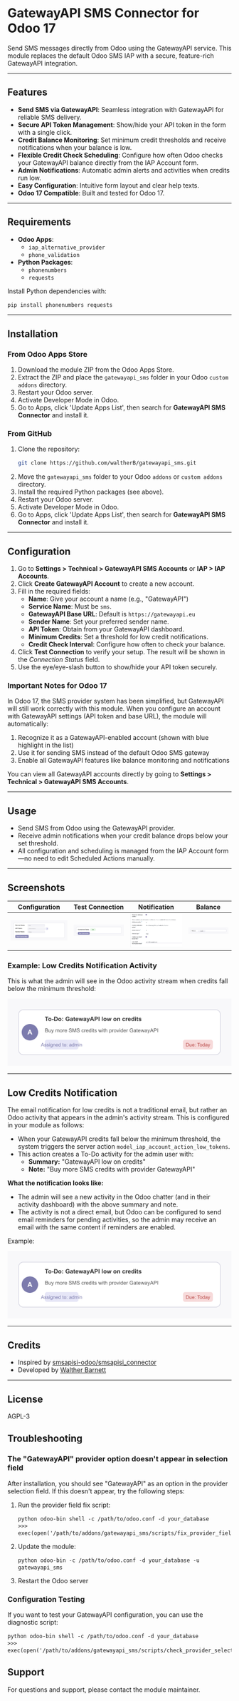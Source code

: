 # GatewayAPI SMS Connector for Odoo 17

Send SMS messages directly from Odoo using the GatewayAPI service. This module replaces the default Odoo SMS IAP with a secure, feature-rich GatewayAPI integration.

---

## Features

- **Send SMS via GatewayAPI**: Seamless integration with GatewayAPI for reliable SMS delivery.
- **Secure API Token Management**: Show/hide your API token in the form with a single click.
- **Credit Balance Monitoring**: Set minimum credit thresholds and receive notifications when your balance is low.
- **Flexible Credit Check Scheduling**: Configure how often Odoo checks your GatewayAPI balance directly from the IAP Account form.
- **Admin Notifications**: Automatic admin alerts and activities when credits run low.
- **Easy Configuration**: Intuitive form layout and clear help texts.
- **Odoo 17 Compatible**: Built and tested for Odoo 17.

---

## Requirements

- **Odoo Apps**:  
  - `iap_alternative_provider`  
  - `phone_validation`
- **Python Packages**:  
  - `phonenumbers`  
  - `requests`

Install Python dependencies with:
```sh
pip install phonenumbers requests
```

---

## Installation

### From Odoo Apps Store

1. Download the module ZIP from the Odoo Apps Store.
2. Extract the ZIP and place the `gatewayapi_sms` folder in your Odoo `custom addons` directory.
3. Restart your Odoo server.
4. Activate Developer Mode in Odoo.
5. Go to Apps, click 'Update Apps List', then search for **GatewayAPI SMS Connector** and install it.

### From GitHub

1. Clone the repository:
   ```sh
   git clone https://github.com/waltherB/gatewayapi_sms.git
   ```
2. Move the `gatewayapi_sms` folder to your Odoo `addons` or `custom addons` directory.
3. Install the required Python packages (see above).
4. Restart your Odoo server.
5. Activate Developer Mode in Odoo.
6. Go to Apps, click 'Update Apps List', then search for **GatewayAPI SMS Connector** and install it.

---

## Configuration

1. Go to **Settings > Technical > GatewayAPI SMS Accounts** or **IAP > IAP Accounts**.
2. Click **Create GatewayAPI Account** to create a new account.
3. Fill in the required fields:
   - **Name**: Give your account a name (e.g., "GatewayAPI")
   - **Service Name**: Must be `sms`.
   - **GatewayAPI Base URL**: Default is `https://gatewayapi.eu`
   - **Sender Name**: Set your preferred sender name.
   - **API Token**: Obtain from your GatewayAPI dashboard.
   - **Minimum Credits**: Set a threshold for low credit notifications.
   - **Credit Check Interval**: Configure how often to check your balance.
4. Click **Test Connection** to verify your setup. The result will be shown in the *Connection Status* field.
5. Use the eye/eye-slash button to show/hide your API token securely.

### Important Notes for Odoo 17

In Odoo 17, the SMS provider system has been simplified, but GatewayAPI will still work correctly with this module. When you configure an account with GatewayAPI settings (API token and base URL), the module will automatically:

1. Recognize it as a GatewayAPI-enabled account (shown with blue highlight in the list)
2. Use it for sending SMS instead of the default Odoo SMS gateway
3. Enable all GatewayAPI features like balance monitoring and notifications

You can view all GatewayAPI accounts directly by going to **Settings > Technical > GatewayAPI SMS Accounts**.

---

## Usage

- Send SMS from Odoo using the GatewayAPI provider.
- Receive admin notifications when your credit balance drops below your set threshold.
- All configuration and scheduling is managed from the IAP Account form—no need to edit Scheduled Actions manually.

---

## Screenshots

| Configuration | Test Connection | Notification | Balance |
|---------------|----------------|--------------|---------|
| ![Configuration Example](static/description/screenshot_06_config_example.png) | ![Test Connection Example](static/description/screenshot_07_test_connection_example.png) | ![Notification](static/description/screenshot_03_notification.png) | ![Balance Example](static/description/screenshot_08_balance_example.png) |

### Example: Low Credits Notification Activity

This is what the admin will see in the Odoo activity stream when credits fall below the minimum threshold:

![Low credits notification activity](static/description/screenshot_05_low_credits_notification.png)

---

## Low Credits Notification

The email notification for low credits is not a traditional email, but rather an Odoo activity that appears in the admin's activity stream. This is configured in your module as follows:

- When your GatewayAPI credits fall below the minimum threshold, the system triggers the server action `model_iap_account_action_low_tokens`.
- This action creates a To-Do activity for the admin user with:
  - **Summary:** "GatewayAPI low on credits"
  - **Note:** "Buy more SMS credits with provider GatewayAPI"

**What the notification looks like:**
- The admin will see a new activity in the Odoo chatter (and in their activity dashboard) with the above summary and note.
- The activity is not a direct email, but Odoo can be configured to send email reminders for pending activities, so the admin may receive an email with the same content if reminders are enabled.

Example:

![Low credits notification activity](static/description/screenshot_05_low_credits_notification.png)

---

## Credits

- Inspired by [smsapisi-odoo/smsapisi_connector](https://github.com/waltherB/smsapisi-odoo/tree/17.0/smsapisi_connector)
- Developed by [Walther Barnett](https://github.com/waltherB)

---

## License

AGPL-3

## Troubleshooting

### The "GatewayAPI" provider option doesn't appear in selection field

After installation, you should see "GatewayAPI" as an option in the provider selection field.
If this doesn't appear, try the following steps:

1. Run the provider field fix script:
   ```
   python odoo-bin shell -c /path/to/odoo.conf -d your_database
   >>> exec(open('/path/to/addons/gatewayapi_sms/scripts/fix_provider_field.py').read())
   ```

2. Update the module:
   ```
   python odoo-bin -c /path/to/odoo.conf -d your_database -u gatewayapi_sms
   ```

3. Restart the Odoo server

### Configuration Testing

If you want to test your GatewayAPI configuration, you can use the diagnostic script:
```
python odoo-bin shell -c /path/to/odoo.conf -d your_database
>>> exec(open('/path/to/addons/gatewayapi_sms/scripts/check_provider_selection.py').read())
```

## Support

For questions and support, please contact the module maintainer.
